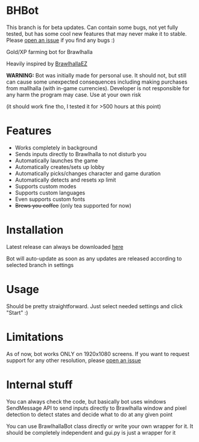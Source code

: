 # BHBot
This branch is for beta updates.
Can contain some bugs, not yet fully tested, but has some cool new features that may never make it to stable.
Please [open an issue](https://github.com/sovamorco/bhbot/issues) if you find any bugs :)

Gold/XP farming bot for Brawlhalla

Heavily inspired by [BrawlhallaEZ](https://github.com/jamunano/BrawlhallaEZ)


**WARNING:** Bot was initially made for personal use.
It should not, but still can cause some unexpected consequences including making purchases from mallhalla (with in-game currencies).
Developer is not responsible for any harm the program may case. Use at your own risk

(it should work fine tho, I tested it for >500 hours at this point)

# Features

- Works completely in background
- Sends inputs directly to Brawlhalla to not disturb you
- Automatically launches the game
- Automatically creates/sets up lobby
- Automatically picks/changes character and game duration
- Automatically detects and resets xp limit
- Supports custom modes
- Supports custom languages
- Even supports custom fonts
- ~~Brews you coffee~~ (only tea supported for now)

# Installation
Latest release can always be downloaded [here](https://sovamor.co/bhbot)

Bot will auto-update as soon as any updates are released according to selected branch in settings

# Usage
Should be pretty straightforward. Just select needed settings and click "Start" :)

# Limitations
As of now, bot works ONLY on 1920x1080 screens. If you want to request support for any other resolution, please [open an issue](https://github.com/sovamorco/bhbot/issues)

# Internal stuff
You can always check the code, but basically bot uses windows SendMessage API to send inputs directly to Brawlhalla window and pixel detection to detect states and
decide what to do at any given point

You can use BrawlhallaBot class directly or write your own wrapper for it. It should be completely independent and gui.py is just a wrapper for it
